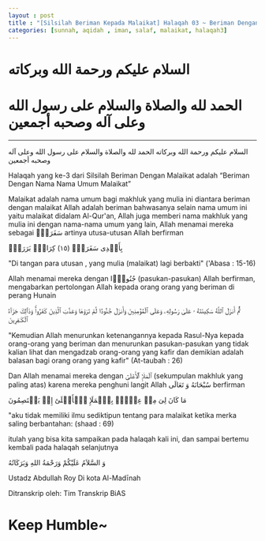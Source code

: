 ```yaml
---
layout : post
title : "[Silsilah Beriman Kepada Malaikat] Halaqah 03 ~ Beriman Dengan Nama Nama Umum Malaikat"
categories: [sunnah, aqidah , iman, salaf, malaikat, halaqah3]
---
```

# السلام عليكم ورحمة الله وبركاته
# الحمد لله والصلاة والسلام على رسول الله وعلى آله وصحبه أجمعين

---

السلام عليكم ورحمة الله وبركاته
الحمد لله والصلاة والسلام على رسول الله وعلى آله وصحبه أجمعين

Halaqah yang ke-3 dari Silsilah Beriman Dengan Malaikat adalah “Beriman Dengan Nama Nama Umum Malaikat”

Malaikat adalah nama umum bagi makhluk yang mulia ini diantara beriman dengan malaikat Allah adalah beriman bahwasanya selain nama umum ini yaitu malaikat didalam Al-Qur'an, Allah juga memberi nama makhluk yang mulia ini dengan nama-nama umum yang lain, Allah menamai mereka sebagai سَفَرَةٍ۬ artinya utusa-utusan Allah berfirman

بِأَيۡدِى سَفَرَةٍ۬ (﻿١٥﻿) كِرَامِۭ بَرَرَةٍ۬

"Di tangan para utusan , yang mulia (malaikat) lagi berbakti" ('Abasa : 15-16)

Allah menamai mereka dengan جُنُودً۬ا (pasukan-pasukan) Allah berfirman, mengabarkan pertolongan Allah kepada orang orang yang beriman di perang Hunain

ثُمَّ أَنزَلَ ٱللَّهُ سَكِينَتَهُ ۥ عَلَىٰ رَسُولِهِۦ وَعَلَى ٱلۡمُؤۡمِنِينَ وَأَنزَلَ جُنُودً۬ا لَّمۡ تَرَوۡهَا وَعَذَّبَ ٱلَّذِينَ كَفَرُواْ‌ۚ وَذَٲلِكَ جَزَآءُ ٱلۡكَـٰفِرِينَ


"Kemudian Allah menurunkan ketenangannya kepada Rasul-Nya kepada orang-orang yang beriman dan menurunkan pasukan-pasukan yang tidak kalian lihat dan mengadzab orang-orang yang kafir dan demikian adalah balasan bagi orang orang yang kafir" (At-taubah : 26)

Dan Allah menamai mereka dengan ٱلۡمَلَإِ ٱلۡأَعۡلَىٰٓ (sekumpulan makhluk yang paling atas) karena mereka penghuni langit  Allah سُبْحَانَهُ وَ تَعَالَى berfirman

مَا كَانَ لِىَ مِنۡ عِلۡمِۭ بِٱلۡمَلَإِ ٱلۡأَعۡلَىٰٓ إِذۡ يَخۡتَصِمُونَ


"aku tidak memiliki ilmu sediktipun tentang para malaikat ketika merka saling berbantahan: (shaad : 69)

itulah yang bisa kita sampaikan pada halaqah kali ini, dan sampai bertemu kembali pada halaqah selanjutnya

وَ السَّلاَمُ عَلَيْكُمْ وَرَحْمَةُ اللهِ وَبَرَكَاتُهُ

Ustadz Abdullah Roy
Di kota Al-Madīnah

Ditranskrip oleh: Tim Transkrip BiAS

# Keep Humble~
